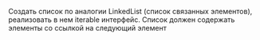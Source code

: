Создать список по аналогии LinkedList (список связанных элементов), реализовать в нем iterable интерфейс.
Список должен содержать элементы со ссылкой на следующий элемент
